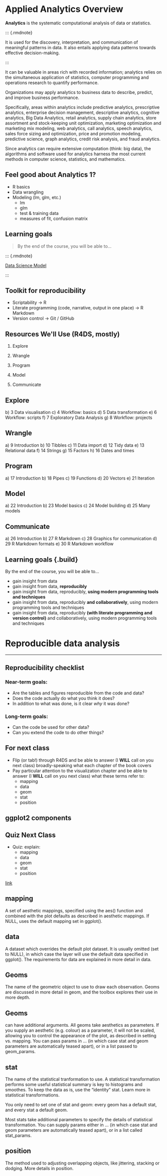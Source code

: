 # Applied Analytics Overview

**Analytics** is the systematic computational analysis of data or statistics.


::: {.rmdnote}

It is used for the discovery, interpretation, and communication of meaningful patterns in data. It also entails applying data patterns towards effective decision-making. 

:::

It can be valuable in areas rich with recorded information; analytics relies on the simultaneous application of statistics, computer programming and operations research to quantify performance.

Organizations may apply analytics to business data to describe, predict, and improve business performance. 

Specifically, areas within analytics include predictive analytics, prescriptive analytics, enterprise decision management, descriptive analytics, cognitive analytics, Big Data Analytics, retail analytics, supply chain analytics, store assortment and stock-keeping unit optimization, marketing optimization and marketing mix modeling, web analytics, call analytics, speech analytics, sales force sizing and optimization, price and promotion modeling, predictive science, graph analytics, credit risk analysis, and fraud analytics. 

Since analytics can require extensive computation (think: big data), the algorithms and software used for analytics harness the most current methods in computer science, statistics, and mathematics.

##  Feel good about Analytics 1?

- R basics
- Data wrangling
- Modeling (lm, glm, etc.)
    + lm
    + glm
    + test & training data
    + measures of fit, confusion matrix
    

    
    
## Learning goals

> By the end of the course, you will be able to...

::: {.rmdnote}

[Data Science Model](https://d33wubrfki0l68.cloudfront.net/571b056757d68e6df81a3e3853f54d3c76ad6efc/32d37/diagrams/data-science.png)

:::

## Toolkit for reproducibility 

- Scriptability →  R
- Literate programming (code, narrative, output in one place) →  R Markdown
- Version control →  Git / GitHub

## Resources We'll Use (R4DS, mostly)

1)	Explore

2)	Wrangle

3)	Program

4)	Model

5)	Communicate

## Explore

b)	3 Data visualisation
c)	4 Workflow: basics
d)	5 Data transformation
e)	6 Workflow: scripts
f)	7 Exploratory Data Analysis
g)	8 Workflow: projects


## Wrangle

a)	9 Introduction
b)	10 Tibbles
c)	11 Data import
d)	12 Tidy data
e)	13 Relational data
f)	14 Strings
g)	15 Factors
h)	16 Dates and times

##	Program

a)	17 Introduction
b)	18 Pipes
c)	19 Functions
d)	20 Vectors
e)	21 Iteration

##	Model

a)	22 Introduction
b)	23 Model basics
c)	24 Model building
d)	25 Many models

##	Communicate

a)	26 Introduction
b)	27 R Markdown
c)	28 Graphics for communication
d)	29 R Markdown formats
e)	30 R Markdown workflow



## Learning goals {.build}

By the end of the course, you will be able to...

- gain insight from data
- gain insight from data, **reproducibly**
- gain insight from data, reproducibly, **using modern programming tools and techniques**
- gain insight from data, reproducibly **and collaboratively**, using modern programming tools and techniques
- gain insight from data, reproducibly **(with literate programming and version control)** and collaboratively, using modern programming tools and techniques

# Reproducible data analysis

---

## Reproducibility checklist

### Near-term goals:

- Are the tables and figures reproducible from the code and data?
- Does the code actually do what you think it does?
- In addition to what was done, is it clear *why* it was done? 

### Long-term goals:

- Can the code be used for other data?
- Can you extend the code to do other things?


## For next class

* Flip (or tab!) through R4DS and be able to answer (I **WILL** call on you next class) broadly-speaking what each chapter of the book covers
* Pay particular attention to the visualization chapter and be able to answer (I **WILL** call on you next class) what these terms refer to:
  +    mapping
  +    data
  +    geom
  +    stat
  +    position
    
## ggplot2 components

## Quiz Next Class
* Quiz: explain:
  +    mapping
  +    data
  +    geom
  +    stat
  +    position
  
[link](https://rpubs.com/hadley/ggplot2-layers)

##    mapping

A set of aesthetic mappings, specified using the aes() function and combined with the plot defaults as described in aesthetic mappings. If NULL, uses the default mapping set in ggplot().

##    data

A dataset which overrides the default plot dataset. It is usually omitted (set to NULL), in which case the layer will use the default data specified in ggplot(). The requirements for data are explained in more detail in data.

##     Geoms

The name of the geometric object to use to draw each observation. Geoms are discussed in more detail in geom, and the toolbox explores their use in more depth.

##    Geoms 

can have additional arguments. All geoms take aesthetics as parameters. If you supply an aesthetic (e.g. colour) as a parameter, it will not be scaled, allowing you to control the appearance of the plot, as described in setting vs. mapping. You can pass params in ... (in which case stat and geom parameters are automatically teased apart), or in a list passed to geom_params.

##    stat 

The name of the statistical tranformation to use. A statistical transformation performs some useful statistical summary is key to histograms and smoothes. To keep the data as is, use the “identity” stat. Learn more in statistical transformations.

You only need to set one of stat and geom: every geom has a default stat, and every stat a default geom.

Most stats take additional parameters to specify the details of statistical transformation. You can supply params either in ... (in which case stat and geom parameters are automatically teased apart), or in a list called stat_params.

##    position

The method used to adjusting overlapping objects, like jittering, stacking or dodging. More details in position.

